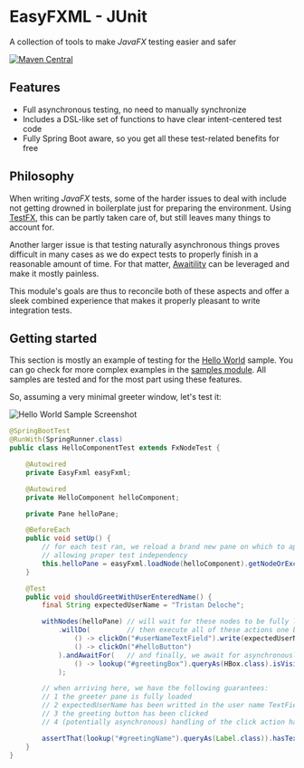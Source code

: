 # EasyFXML - JUnit
A collection of tools to make _JavaFX_ testing easier and safer

[![Maven Central](https://img.shields.io/maven-central/v/moe.tristan/easyfxml-junit.svg?style=for-the-badge)](https://search.maven.org/artifact/moe.tristan/easyfxml-junit)

## Features

- Full asynchronous testing, no need to manually synchronize
- Includes a DSL-like set of functions to have clear intent-centered test code
- Fully Spring Boot aware, so you get all these test-related benefits for free

## Philosophy

When writing _JavaFX_ tests, some of the harder issues to deal with include not getting
drowned in boilerplate just for preparing the environment.
Using [TestFX](https://github.com/TestFX/TestFX), this can be partly taken care of, but
still leaves many things to account for.

Another larger issue is that testing naturally asynchronous things proves difficult
in many cases as we do expect tests to properly finish in a reasonable amount of time.
For that matter, [Awaitility](https://github.com/awaitility/awaitility) can be leveraged
and make it mostly painless.

This module's goals are thus to reconcile both of these aspects and offer a sleek combined
experience that makes it properly pleasant to write integration tests.

## Getting started

This section is mostly an example of testing for the  [Hello World](../easyfxml-samples/easyfxml-sample-hello-world) 
sample. You can go check for more complex examples in the [samples module](../easyfxml-samples). All samples
are tested and for the most part using these features.

So, assuming a very minimal greeter window, let's test it:

![Hello World Sample Screenshot](../easyfxml-samples/easyfxml-sample-hello-world/doc/sample-hello-world.png)

```java
@SpringBootTest
@RunWith(SpringRunner.class)
public class HelloComponentTest extends FxNodeTest {

    @Autowired
    private EasyFxml easyFxml;

    @Autowired
    private HelloComponent helloComponent;

    private Pane helloPane;

    @BeforeEach
    public void setUp() {
        // for each test ran, we reload a brand new pane on which to apply testing
        // allowing proper test independency
        this.helloPane = easyFxml.loadNode(helloComponent).getNodeOrExceptionPane();
    }

    @Test
    public void shouldGreetWithUserEnteredName() {
        final String expectedUserName = "Tristan Deloche";

        withNodes(helloPane) // will wait for these nodes to be fully loaded up by JavaFX
            .willDo(         // then execute all of these actions one by one, and await for them to be done
                () -> clickOn("#userNameTextField").write(expectedUserName),
                () -> clickOn("#helloButton")
            ).andAwaitFor(   // and finally, we await for asynchronously triggered actions to be done before proceeding
                () -> lookup("#greetingBox").queryAs(HBox.class).isVisible()
            );

        // when arriving here, we have the following guarantees:
        // 1 the greeter pane is fully loaded
        // 2 expectedUserName has been writted in the user name TextField
        // 3 the greeting button has been clicked
        // 4 (potentially asynchronous) handling of the click action has been fully handled 

        assertThat(lookup("#greetingName").queryAs(Label.class)).hasText(expectedUserName);
    }
}
```
